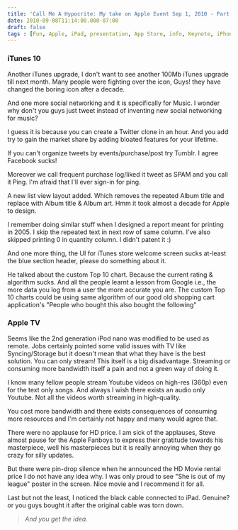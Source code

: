 ```yaml
---
title: 'Call Me A Hypocrite: My take on Apple Event Sep 1, 2010 - Part II'
date: 2010-09-08T11:14:00.000-07:00
draft: false
tags : [Fun, Apple, iPad, presentation, App Store, info, Keynote, iPhone, iTunes]
---
```


### iTunes 10  
  
Another iTunes upgrade, I don't want to see another 100Mb iTunes upgrade till next month. Many people were fighting over the icon, Guys! they have changed the boring icon after a decade.  
  
And one more social networking and it is specifically for Music. I wonder why don't you guys just tweet instead of inventing new social networking for music?  
  
I guess it is because you can create a Twitter clone in an hour. And you add try to gain the market share by adding bloated features for your lifetime.  
  
If you can't organize tweets by events/purchase/post try Tumblr. I agree Facebook sucks!  
  
Moreover we call frequent purchase log/liked it tweet as SPAM and you call it Ping. I'm afraid that I'll ever sign-in for ping.  
  
A new list view layout added. Which removes the repeated Album title and replace with Album title & Album art. Hmm it took almost a decade for Apple to design.  
  
I remember doing similar stuff when I designed a report meant for printing in 2005. I skip the repeated text in next row of same column. I've also skipped printing 0 in quantity column. I didn't patent it :)  
  
And one more thing, the UI for iTunes store welcome screen sucks at-least the blue section header, please do something about it.  
  
He talked about the custom Top 10 chart. Because the current rating & algorithm sucks. And all the people learnt a lesson from Google i.e., the more data you log from a user the more accurate you are. The custom Top 10 charts could be using same algorithm of our good old shopping cart application's "People who bought this also bought the following"  
  
  
### Apple TV  
  
Seems like the 2nd generation iPod nano was modified to be used as remote. Jobs certainly pointed some valid issues with TV like Syncing/Storage but it doesn't mean that what they have is the best solution. You can only stream! This itself is a big disadvantage. Streaming or consuming more bandwidth itself a pain and not a green way of doing it.  
  
I know many fellow people stream Youtube videos on high-res (360p) even for the text only songs. And always I wish there exists an audio only Youtube. Not all the videos worth streaming in high-quality.  
  
You cost more bandwidth and there exists consequences of consuming more resources and I'm certainly not happy and many would agree that.  
  
There were no applause for HD price. I am sick of the applauses, Steve almost pause for the Apple Fanboys to express their gratitude towards his masterpiece, well his masterpieces but it is really annoying when they go crazy for silly updates.  
  
  
But there were pin-drop silence when he announced the HD Movie rental price I do not have any idea why. I was only proud to see "She is out of my league" poster in the screen. Nice movie and I recommend it for all.  
  
  
Last but not the least, I noticed the black cable connected to iPad. Genuine? or you guys bought it after the original cable was torn down.  
  

> _And you get the idea._

